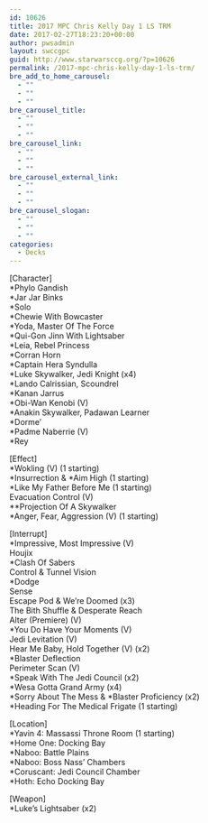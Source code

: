 ```yaml
---
id: 10626
title: 2017 MPC Chris Kelly Day 1 LS TRM
date: 2017-02-27T18:23:20+00:00
author: pwsadmin
layout: swccgpc
guid: http://www.starwarsccg.org/?p=10626
permalink: /2017-mpc-chris-kelly-day-1-ls-trm/
bre_add_to_home_carousel:
  - ""
  - ""
  - ""
bre_carousel_title:
  - ""
  - ""
  - ""
bre_carousel_link:
  - ""
  - ""
  - ""
bre_carousel_external_link:
  - ""
  - ""
  - ""
bre_carousel_slogan:
  - ""
  - ""
  - ""
categories:
  - Decks
---
```

[Character]  
*Phylo Gandish  
*Jar Jar Binks  
*Solo  
*Chewie With Bowcaster  
*Yoda, Master Of The Force  
*Qui-Gon Jinn With Lightsaber  
*Leia, Rebel Princess  
*Corran Horn  
*Captain Hera Syndulla  
*Luke Skywalker, Jedi Knight (x4)  
*Lando Calrissian, Scoundrel  
*Kanan Jarrus  
*Obi-Wan Kenobi (V)  
*Anakin Skywalker, Padawan Learner  
*Dorme&#8217;  
*Padme Naberrie (V)  
*Rey

[Effect]  
*Wokling (V) (1 starting)  
\*Insurrection & \*Aim High (1 starting)  
*Like My Father Before Me (1 starting)  
Evacuation Control (V)  
**Projection Of A Skywalker  
*Anger, Fear, Aggression (V) (1 starting)

[Interrupt]  
*Impressive, Most Impressive (V)  
Houjix  
*Clash Of Sabers  
Control & Tunnel Vision  
*Dodge  
Sense  
Escape Pod & We&#8217;re Doomed (x3)  
The Bith Shuffle & Desperate Reach  
Alter (Premiere) (V)  
*You Do Have Your Moments (V)  
Jedi Levitation (V)  
Hear Me Baby, Hold Together (V) (x2)  
*Blaster Deflection  
Perimeter Scan (V)  
*Speak With The Jedi Council (x2)  
*Wesa Gotta Grand Army (x4)  
\*Sorry About The Mess & \*Blaster Proficiency (x2)  
*Heading For The Medical Frigate (1 starting)

[Location]  
*Yavin 4: Massassi Throne Room (1 starting)  
*Home One: Docking Bay  
*Naboo: Battle Plains  
*Naboo: Boss Nass&#8217; Chambers  
*Coruscant: Jedi Council Chamber  
*Hoth: Echo Docking Bay

[Weapon]  
*Luke&#8217;s Lightsaber (x2)